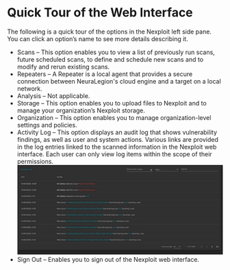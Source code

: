 # Quick Tour of the Web Interface
The following is a quick tour of the options in the Nexploit left side pane. You can click an option’s name to see more details describing it.
* Scans – This option enables you to view a list of previously run scans, future scheduled scans, to define and schedule new scans and to modify and rerun existing scans. 
* Repeaters – A Repeater is a local agent that provides a secure connection between NeuraLegion's cloud engine and a target on a local network. 
* Analysis – Not applicable.
* Storage – This option enables you to upload files to Nexploit and to manage your organization’s Nexploit storage. 
* Organization – This option enables you to manage organization-level settings and policies.
* Activity Log  – This option displays an audit log that shows vulnerability findings, as well as user and system actions. Various links are provided in the log entries linked to the scanned information in the Nexploit web interface. Each user can only view log items within the scope of their permissions.\
![log](media/log.png ':size=45%')
* Sign Out – Enables you to sign out of the Nexploit web interface.